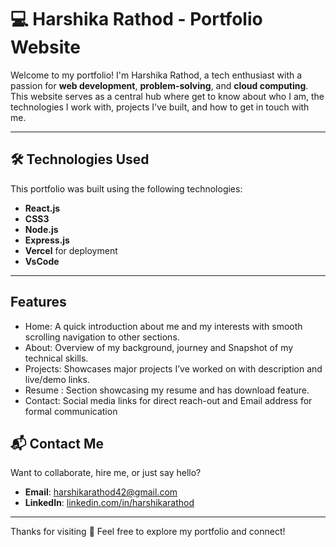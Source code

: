 # 💻 Harshika Rathod - Portfolio Website

Welcome to my portfolio! I'm Harshika Rathod, a tech enthusiast with a passion for **web development**, **problem-solving**, and **cloud computing**. This website serves as a central hub where get to know about who I am, the technologies I work with, projects I've built, and how to get in touch with me.

------

## 🛠️ Technologies Used

This portfolio was built using the following technologies:

- **React.js**
- **CSS3** 
- **Node.js**
- **Express.js**
- **Vercel**  for deployment
- **VsCode**

---

## Features

- Home: A quick introduction about me and my interests with smooth scrolling navigation to other sections.
- About: Overview of my background, journey and Snapshot of my technical skills.
- Projects: Showcases major projects I’ve worked on with description and live/demo links.
- Resume : Section showcasing my resume and has download feature.
- Contact: Social media links for direct reach-out and Email address for formal communication

## 📬 Contact Me

Want to collaborate, hire me, or just say hello?

- **Email**: harshikarathod42@gmail.com <!-- Replace with actual email -->
- **LinkedIn**: [linkedin.com/in/harshikarathod](www.linkedin.com/in/harshika-rathod)

---

Thanks for visiting 💜 Feel free to explore my portfolio and connect!
